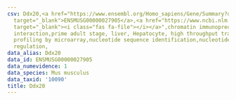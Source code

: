 ```yaml
---
csv: Ddx20,<a href="https://www.ensembl.org/Homo_sapiens/Gene/Summary?db=core;g=ENSMUSG00000027905"
  target="_blank">ENSMUSG00000027905</a>,<a href="https://www.ncbi.nlm.nih.gov/pubmed/23834426"
  target="_blank"><i class="fas fa-file"></i></a>",chromatin immunoprecipitation assay,direct
  interaction,prime adult stage, liver, Hepatocyte, high throughput transcription
  profiling by microarray,nucleotide sequence identification,nucleotide sequence identification,transcriptional
  regulation,
data_alias: Ddx20
data_id: ENSMUSG00000027905
data_numevidence: 1
data_species: Mus musculus
data_taxid: '10090'
title: Ddx20
---
```

